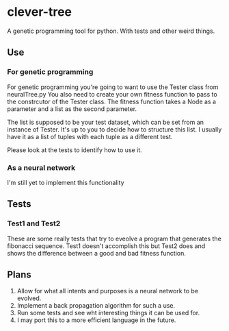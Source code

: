 # clever-tree
A genetic programming tool for python. With tests and other weird things.

## Use

### For genetic programming

For genetic programming you're going to want to use the Tester class from neuralTree.py
You also need to create your own fitness function to pass to the constrcutor of the Tester
class. The fitness function takes a Node as a parameter and a list as the second parameter.

The list is supposed to be your test dataset, which can be set from an instance of Tester.
It's up to you to decide how to structure this list. I usually have it as a list of tuples
with each tuple as a different test.

Please look at the tests to identify how to use it.

### As a neural network

I'm still yet to implement this functionality

## Tests

### Test1 and Test2
These are some really tests that try to eveolve a program that generates the fibonacci sequence.
Test1 doesn't accomplish this but Test2 does and shows the difference between a good and bad fitness
function.

## Plans
1. Allow for what all intents and purposes is a neural network to be evolved.
2. Implement a back propagation algorithm for such a use.
3. Run some tests and see wht interesting things it can be used for.
4. I may port this to a more efficient language in the future.
